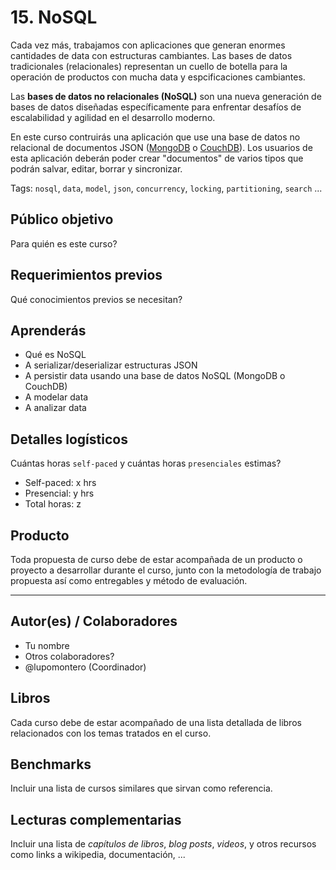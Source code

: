 # 15. NoSQL

Cada vez más, trabajamos con aplicaciones que generan enormes cantidades de data
con estructuras cambiantes. Las bases de datos tradicionales (relacionales)
representan un cuello de botella para la operación de productos con mucha data
y espcificaciones cambiantes.

Las **bases de datos no relacionales (NoSQL)** son una nueva generación de bases
de datos diseñadas específicamente para enfrentar desafíos de escalabilidad y
agilidad en el desarrollo moderno.

En este curso contruirás una aplicación que use una base de datos no relacional
de documentos JSON ([MongoDB](https://www.mongodb.com/) o
[CouchDB](http://couchdb.apache.org/)). Los usuarios de esta aplicación deberán
poder crear "documentos" de varios tipos que podrán salvar, editar, borrar y
sincronizar.

Tags: `nosql`, `data`, `model`, `json`, `concurrency`, `locking`,
`partitioning`, `search` ...

## Público objetivo

Para quién es este curso?

## Requerimientos previos

Qué conocimientos previos se necesitan?

## Aprenderás

* Qué es NoSQL
* A serializar/deserializar estructuras JSON
* A persistir data usando una base de datos NoSQL (MongoDB o CouchDB)
* A modelar data
* A analizar data

## Detalles logísticos

Cuántas horas `self-paced` y cuántas horas `presenciales` estimas?

* Self-paced: x hrs
* Presencial: y hrs
* Total horas: z

## Producto

Toda propuesta de curso debe de estar acompañada de un producto o proyecto a
desarrollar durante el curso, junto con la metodología de trabajo propuesta
así como entregables y método de evaluación.

***

## Autor(es) / Colaboradores

* Tu nombre
* Otros colaboradores?
* @lupomontero (Coordinador)

## Libros

Cada curso debe de estar acompañado de una lista detallada de libros
relacionados con los temas tratados en el curso.

## Benchmarks

Incluir una lista de cursos similares que sirvan como referencia.

## Lecturas complementarias

Incluir una lista de _capítulos de libros_, _blog posts_, _videos_, y otros
recursos como links a wikipedia, documentación, ...
